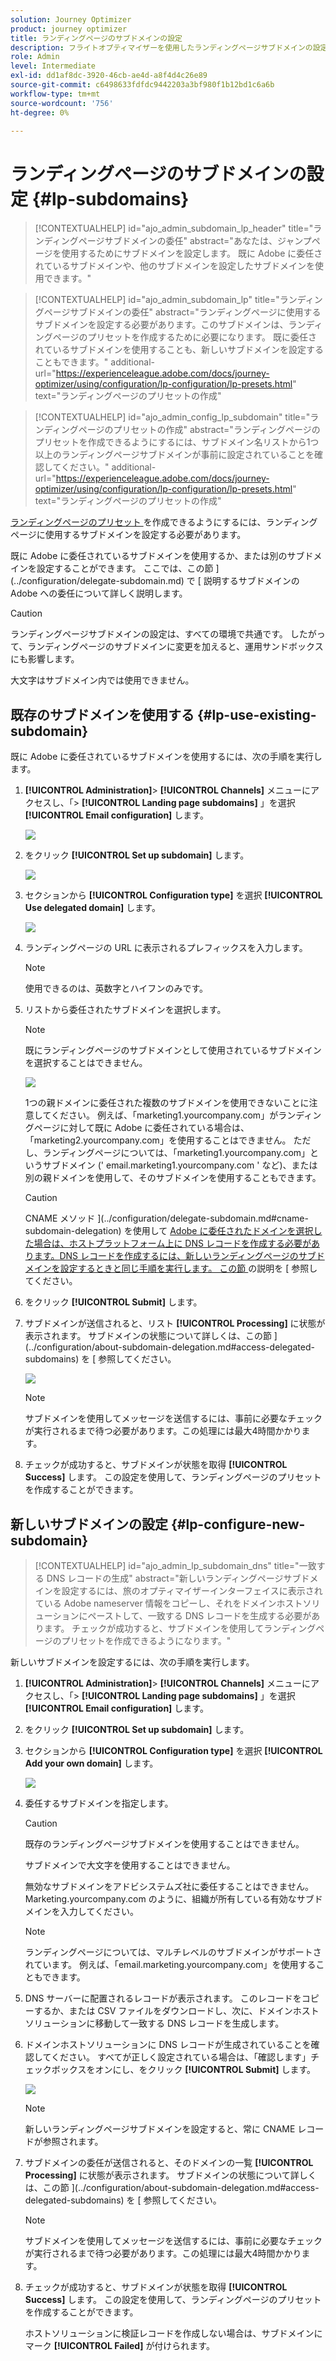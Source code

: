```yaml
---
solution: Journey Optimizer
product: journey optimizer
title: ランディングページのサブドメインの設定
description: フライトオプティマイザーを使用したランディングページサブドメインの設定方法について説明します。
role: Admin
level: Intermediate
exl-id: dd1af8dc-3920-46cb-ae4d-a8f4d4c26e89
source-git-commit: c6498633fdfdc9442203a3bf980f1b12bd1c6a6b
workflow-type: tm+mt
source-wordcount: '756'
ht-degree: 0%

---
```


# ランディングページのサブドメインの設定 {#lp-subdomains}

>[!CONTEXTUALHELP]
>id="ajo_admin_subdomain_lp_header"
>title="ランディングページサブドメインの委任"
>abstract="あなたは、ジャンプページを使用するためにサブドメインを設定します。 既に Adobe に委任されているサブドメインや、他のサブドメインを設定したサブドメインを使用できます。"

>[!CONTEXTUALHELP]
>id="ajo_admin_subdomain_lp"
>title="ランディングページサブドメインの委任"
>abstract="ランディングページに使用するサブドメインを設定する必要があります。このサブドメインは、ランディングページのプリセットを作成するために必要になります。 既に委任されているサブドメインを使用することも、新しいサブドメインを設定することもできます。"
>additional-url="https://experienceleague.adobe.com/docs/journey-optimizer/using/configuration/lp-configuration/lp-presets.html" text="ランディングページのプリセットの作成"

>[!CONTEXTUALHELP]
>id="ajo_admin_config_lp_subdomain"
>title="ランディングページのプリセットの作成"
>abstract="ランディングページのプリセットを作成できるようにするには、サブドメイン名リストから1つ以上のランディングページサブドメインが事前に設定されていることを確認してください。"
>additional-url="https://experienceleague.adobe.com/docs/journey-optimizer/using/configuration/lp-configuration/lp-presets.html" text="ランディングページのプリセットの作成"

[ランディングページのプリセット ](lp-presets.md) を作成できるようにするには、ランディングページに使用するサブドメインを設定する必要があります。

既に Adobe に委任されているサブドメインを使用するか、または別のサブドメインを設定することができます。 ここでは、この節 ](../configuration/delegate-subdomain.md) で [ 説明するサブドメインの Adobe への委任について詳しく説明します。

>[!CAUTION]
>
>ランディングページサブドメインの設定は、すべての環境で共通です。 したがって、ランディングページのサブドメインに変更を加えると、運用サンドボックスにも影響します。

大文字はサブドメイン内では使用できません。

## 既存のサブドメインを使用する {#lp-use-existing-subdomain}

既に Adobe に委任されているサブドメインを使用するには、次の手順を実行します。

1. **[!UICONTROL Administration]**> **[!UICONTROL Channels]** メニューにアクセスし、「> **[!UICONTROL Landing page subdomains]** 」を選択 **[!UICONTROL Email configuration]** します。

   ![](assets/lp_access-subdomains.png)

1. をクリック **[!UICONTROL Set up subdomain]** します。

   ![](assets/lp_set-up-subdomain.png)

1. セクションから **[!UICONTROL Configuration type]** を選択 **[!UICONTROL Use delegated domain]** します。

   ![](assets/lp_use-delegated-subdomain.png)

1. ランディングページの URL に表示されるプレフィックスを入力します。

   >[!NOTE]
   >
   >使用できるのは、英数字とハイフンのみです。

1. リストから委任されたサブドメインを選択します。

   >[!NOTE]
   >
   >既にランディングページのサブドメインとして使用されているサブドメインを選択することはできません。

   <!--Capital letters are not allowed in subdomains. TBC by PM-->

   ![](assets/lp_prefix-and-subdomain.png)

   1つの親ドメインに委任された複数のサブドメインを使用できないことに注意してください。 例えば、「marketing1.yourcompany.com」がランディングページに対して既に Adobe に委任されている場合は、「marketing2.yourcompany.com」を使用することはできません。 ただし、ランディングページについては、「marketing1.yourcompany.com」というサブドメイン (&#39; email.marketing1.yourcompany.com &#39; など)、または別の親ドメインを使用して、そのサブドメインを使用することもできます。

   >[!CAUTION]
   >
   >CNAME メソッド ](../configuration/delegate-subdomain.md#cname-subdomain-delegation) を使用して [ Adobe に委任されたドメインを選択した場合は、ホストプラットフォーム上に DNS レコードを作成する必要があります。DNS レコードを作成するには、新しいランディングページのサブドメインを設定するときと同じ手順を実行します。 この節 ](#lp-configure-new-subdomain) の説明を [ 参照してください。

1. をクリック **[!UICONTROL Submit]** します。

1. サブドメインが送信されると、リスト **[!UICONTROL Processing]** に状態が表示されます。 サブドメインの状態について詳しくは、この節 ](../configuration/about-subdomain-delegation.md#access-delegated-subdomains) を [ 参照してください。<!--Same statuses?-->

   ![](assets/lp_subdomain-processing.png)

   >[!NOTE]
   >
   >サブドメインを使用してメッセージを送信するには、事前に必要なチェックが実行されるまで待つ必要があります。この処理には最大4時間かかります。<!--Learn more in [this section](delegate-subdomain.md#subdomain-validation).-->

1. チェックが成功すると、サブドメインが状態を取得 **[!UICONTROL Success]** します。 この設定を使用して、ランディングページのプリセットを作成することができます。

## 新しいサブドメインの設定 {#lp-configure-new-subdomain}

>[!CONTEXTUALHELP]
>id="ajo_admin_lp_subdomain_dns"
>title="一致する DNS レコードの生成"
>abstract="新しいランディングページサブドメインを設定するには、旅のオプティマイザーインターフェイスに表示されている Adobe nameserver 情報をコピーし、それをドメインホストソリューションにペーストして、一致する DNS レコードを生成する必要があります。 チェックが成功すると、サブドメインを使用してランディングページのプリセットを作成できるようになります。"

新しいサブドメインを設定するには、次の手順を実行します。

1. **[!UICONTROL Administration]**> **[!UICONTROL Channels]** メニューにアクセスし、「> **[!UICONTROL Landing page subdomains]** 」を選択 **[!UICONTROL Email configuration]** します。

1. をクリック **[!UICONTROL Set up subdomain]** します。

1. セクションから **[!UICONTROL Configuration type]** を選択 **[!UICONTROL Add your own domain]** します。

   ![](assets/lp_add-your-own-subdomain.png)

1. 委任するサブドメインを指定します。

   >[!CAUTION]
   >
   >既存のランディングページサブドメインを使用することはできません。
   >
   >サブドメインで大文字を使用することはできません。

   無効なサブドメインをアドビシステムズ社に委任することはできません。 Marketing.yourcompany.com のように、組織が所有している有効なサブドメインを入力してください。

   >[!NOTE]
   >
   >ランディングページについては、マルチレベルのサブドメインがサポートされています。 例えば、「email.marketing.yourcompany.com」を使用することもできます。

1. DNS サーバーに配置されるレコードが表示されます。 このレコードをコピーするか、または CSV ファイルをダウンロードし、次に、ドメインホストソリューションに移動して一致する DNS レコードを生成します。

1. ドメインホストソリューションに DNS レコードが生成されていることを確認してください。 すべてが正しく設定されている場合は、「確認します」チェックボックスをオンにし、をクリック **[!UICONTROL Submit]** します。

   ![](assets/lp_add-your-own-subdomain-confirm.png)

   >[!NOTE]
   >
   >新しいランディングページサブドメインを設定すると、常に CNAME レコードが参照されます。

1. サブドメインの委任が送信されると、そのドメインの一覧 **[!UICONTROL Processing]** に状態が表示されます。 サブドメインの状態について詳しくは、この節 ](../configuration/about-subdomain-delegation.md#access-delegated-subdomains) を [ 参照してください。<!--Same statuses?-->

   >[!NOTE]
   >
   >サブドメインを使用してメッセージを送信するには、事前に必要なチェックが実行されるまで待つ必要があります。この処理には最大4時間かかります。<!--Learn more in [this section](#subdomain-validation).-->

1. チェックが成功すると、サブドメインが状態を取得 **[!UICONTROL Success]** します。 この設定を使用して、ランディングページのプリセットを作成することができます。

   ホストソリューションに検証レコードを作成しない場合は、サブドメインにマーク **[!UICONTROL Failed]** が付けられます。
